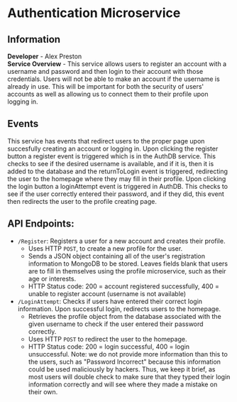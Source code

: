 # Authentication Microservice

## Information
**Developer** - Alex Preston \
**Service Overview** - This service allows users to register an account with a username and password and then login to their account with those credentials. Users will not be able to make an account if the username is already in use. This will be important for both the security of users' accounts as well as allowing us to connect them to their profile upon logging in.

## Events
This service has events that redirect users to the proper page upon succesfully creating an account or logging in. Upon clicking the register button a register event is triggered which is in the AuthDB service. This checks to see if the desired username is available, and if it is, then it is added to the database and the returnToLogin event is triggered, redirecting the user to the homepage where they may fill in their profile. Upon clicking the login button a loginAttempt event is triggered in AuthDB. This checks to see if the user correctly entered their password, and if they did, this event then redirects the user to the profile creating page. 

## API Endpoints:
* ```/Register```: Registers a user for a new account and creates their profile.
    * Uses HTTP ```POST```, to create a new profile for the user.
    * Sends a JSON object containing all of the user's registration information to MongoDB to be stored. Leaves fields blank that users are to fill in themselves using the profile microservice, such as their age or interests.
    * HTTP Status code: 200 = account registered successfully, 400 = unable to register account (username is not available)
* ```/LoginAttempt```: Checks if users have entered their correct login information. Upon successful login, redirects users to the homepage.
    * Retrieves the profile object from the database associated with the given username to check if the user entered their password correctly.
    * Uses HTTP ```POST``` to redirect the user to the homepage.
    * HTTP Status code: 200 = login successful, 400 = login unsuccessful. Note: we do not provide more information than this to the users, such as "Password Incorrect" because this information could be used maliciously by hackers. Thus, we keep it brief, as most users will double check to make sure that they typed their login information correctly and will see where they made a mistake on their own.